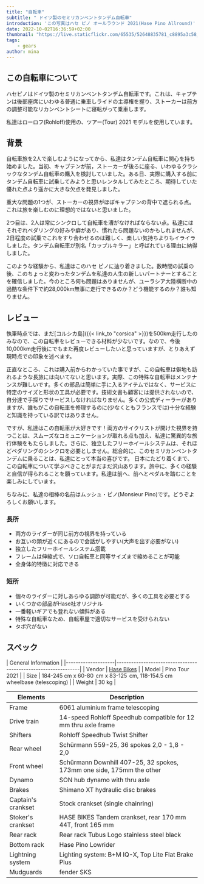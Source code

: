 ```yaml
---
title: "自転車"
subtitle: " ドイツ製のセミリカンベントタンデム自転車"
introduction: 'この写真はハセ ピノ オールラウンド 2021(Hase Pino Allround)'
date: 2022-10-02T16:36:59+02:00
thumbnail: "https://live.staticflickr.com/65535/52648835781_c8895a3c58_k.jpg"
tags:
    - gears
author: mina
---
```


## この自転車について
ハセピノはドイツ製のセミリカンベントタンデム自転車です。これは、キャプテンは後部座席にいわゆる普通に乗車しライドの主導権を握り、ストーカーは前方の調整可能なリカンベントシートに寝転がって乗車します。

私達はローロフ(Rohloff)使用の、ツアー(Tour) 2021 モデルを使用しています。

## 背景
自転車旅を2人で楽しむようになってから、私達はタンデム自転車に関心を持ち始めました。当初、キャプテンが前，ストーカーが後ろに座る、いわゆるクラシックなタンデム自転車の購入を検討していました。ある日、実際に購入する前にタンデム自転車に試乗してみようと思いレンタルしてみたところ、期待していた優れた点より遥かに大きな欠点を発見しました。

重大な問題の1つが、ストーカーの視界がほぼキャプテンの背中で遮られる点。これは旅を楽しむのに理想的ではないと思いました。

2つ目は、2人は常にシンクロして自転車を漕がなければならない点。私達にはそれぞれベダリングの好みや癖があり、慣れたら問題ないのかもしれませんが、2日程度の試乗でこれをすり合わせるのは難しく、楽しい気持ちよりもイライラしました。タンデム自転車が別名「カップルキラー」と呼ばれている理由に納得しました。

このような経験から、私達はこのハセ ピノに辿り着きました。数時間の試乗の後、このちょっと変わったタンデムを私達の人生の新しいパートナーとすることを確信しました。今のところ何も問題はありませんが、ユーラシア大陸横断中の過酷な条件下で約28,000km無事に走行できるのか？どう機能するのか？誰も知りません。

## レビュー
執筆時点では、まだ[コルシカ島]({{< link_to "corsica" >}})を500km走行したのみなので、この自転車をレビューできる材料が少ないです。なので、今後10,000km走行後にでもまた再度レビューしたいと思っていますが、とりあえず現時点での印象を述べます。

正直なところ、これは購入前からわかっていた事ですが、この自転車は僻地も訪れるような長旅には向いてないと思います。実際、この特殊な自転車はメンテナンスが難しいです。多くの部品は簡単に手に入るアイテムではなく、サービスに特定のサイズと形状の工具が必要です。技術文書も顧客には提供されないので、自分達で手探りでサービスしなければなりません。多くの公式ディーラーがありますが、誰もがこの自転車を修理するのに(少なくともフランスでは)十分な経験と知識を持っている訳ではありません。

ですが、私達はこの自転車が大好きです！両方のサイクリストが開けた視界を持つことは、スムーズなコミュニケーションが取れる点も加え、私達に驚異的な旅行体験をもたらしました。さらに、独立したフリーホイールシステムは、それほどペダリングのシンクロを必要としません。総合的に、このセミリカンベントタンデムに乗ることは、私達にとって本当の喜びです。
日本にたどり着くまで、この自転車について学ぶべきことがまだまだ沢山あります。旅中に、多くの経験と自信が得られることを願っています。私達は前へ、前へとペダルを踏むことを楽しみにしています。

ちなみに、私達の相棒の名前はムッシュ・ピノ(Monsieur Pino)です。どうぞよろしくお願いします。

### 長所
- 両方のライダーが同じ前方の視界を持っている
- お互いの頭が近くにあるので会話がしやすい(大声を出す必要がない)
- 独立したフリーホイールシステム搭載
- フレームは伸縮式で、ソロ自転車と同等サイズまで縮めることが可能
- 全身体的特徴に対応できる

### 短所
- 個々のライダーに対しあらゆる調節が可能だが、多くの工具を必要とする
- いくつかの部品がHase社オリジナル
- 一番軽いギアでも登れない傾斜がある
- 特殊な自転車なため、自転車屋で適切なサービスを受けられない
- タボ穴がない
## スペック

|         General Information                                                        |
|--------------------|---------------------------------------------------------------|
| Vendor        | [Hase Bikes](https://hasebikes.com)                                |
| Model         | Pino Tour 2021                                                     |
| Size          | 184-245 cm x 60-80  cm x 83-125  cm, 118-154.5 cm wheelbase (telescoping)    |
| Weight        | 30 kg                                                              |



| Elements              | Description                            |
|--------------------|---------------------------------------------------------------|
| Frame              | 6061 aluminium frame telescoping                              |
| Drive train        | 14-speed Rohloff Speedhub compatible for 12 mm thru axle frame |
| Shifters           | Rohloff Speedhub Twist Shifter                                |
| Rear wheel         | Schürmann 559-25, 36 spokes 2,0 - 1,8 - 2,0                   |
| Front wheel        | Schürmann Downhill 407-25, 32 spokes, 173mm one side, 175mm the other  |
| Dynamo             | SON hub dynamo with thru axle                                 |
| Brakes             | Shimano XT hydraulic disc brakes                              |
| Captain's crankset | Stock crankset (single chainring)                             |
| Stoker's crankset  | HASE BIKES Tandem crankset, rear 170 mm 44T, front 165 mm     |
| Rear rack          | Rear rack Tubus Logo stainless steel black                    |
| Bottom rack        | Hase Pino Lowrider                                            |
| Lightning system   | Lighting system: B+M IQ-X, Top Lite Flat Brake Plus           |
| Mudguards          | fender SKS                                                    |
